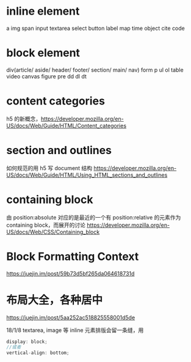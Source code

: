 # inline element

a img span input textarea select button
label map time object cite code

# block element

div(article/ aside/ header/ footer/ section/ main/ nav)
form p ul ol table video canvas figure pre
dd dl dt

# content categories

h5 的新概念，https://developer.mozilla.org/en-US/docs/Web/Guide/HTML/Content_categories

# section and outlines

如何规范的用 h5 写 document 结构 https://developer.mozilla.org/en-US/docs/Web/Guide/HTML/Using_HTML_sections_and_outlines

# containing block

由 position:absolute 对应的是最近的一个有 position:relative 的元素作为 containing block，而展开的讨论
https://developer.mozilla.org/en-US/docs/Web/CSS/Containing_block

# Block Formatting Context

https://juejin.im/post/59b73d5bf265da064618731d

# 布局大全，各种居中

https://juejin.im/post/5aa252ac518825558001d5de

18/1/8
textarea, image 等 inline 元素排版会留一条缝，用

```js
display: block;
//或者
vertical-align: bottom;
```
